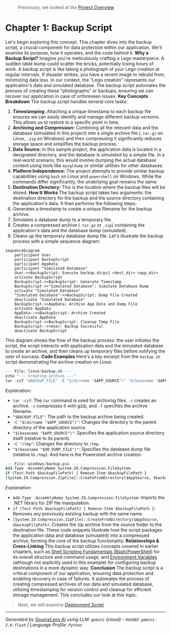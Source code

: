 > Previously, we looked at the [Project Overview](index.md).

# Chapter 1: Backup Script
Let's begin exploring this concept. This chapter dives into the backup script, a crucial component for data protection within our application. We'll examine its purpose, how it operates, and the code behind it.
**Why a Backup Script?**
Imagine you're meticulously crafting a Lego masterpiece. A sudden table bump could scatter the bricks, potentially losing hours of work. A backup script is like taking a photograph of your Lego creation at regular intervals. If disaster strikes, you have a recent image to rebuild from, minimizing data loss. In our context, the "Lego creation" represents our application's data and simulated database. The backup script automates the process of creating these "photographs" or backups, ensuring we can recover our application in case of unforeseen issues.
**Key Concepts Breakdown**
The backup script handles several core tasks:
1.  **Timestamping:** Attaching a unique timestamp to each backup file ensures we can easily identify and manage different backup versions. This allows us to restore to a specific point in time.
2.  **Archiving and Compression:**  Combining all the relevant data and the database (simulated in this project) into a single archive file (`.tar.gz` on Linux, `.zip` on Windows) and then compressing it significantly reduces storage space and simplifies the backup process.
3.  **Data Source:** In this sample project, the application data is located in a designated directory, and the database is *simulated* by a simple file. In a real-world scenario, this would involve dumping the actual database content using tools like `mysqldump` or similar utilities for other databases.
4.  **Platform Independence:** The project attempts to provide similar backup capabilities using `bash` on Linux and `powershell` on Windows. While the commands differ significantly, the underlying goal remains the same.
5.  **Destination Directory:** This is the location where the backup files will be stored.
**How It Works**
The backup script takes two arguments: the destination directory for the backup and the source directory containing the application's data. It then performs the following steps:
1.  Generates a timestamp to create a unique filename for the backup archive.
2.  Simulates a database dump to a temporary file.
3.  Creates a compressed archive (`.tar.gz` or `.zip`) containing the application's data and the database dump (simulated).
4.  Cleans up the temporary database dump file.
Let's illustrate the backup process with a simple sequence diagram:
```mermaid
sequenceDiagram
    participant User
    participant BackupScript
    participant AppData
    participant "Simulated Database"
    User->>BackupScript: Execute backup.sh/ps1 <dest_dir> <app_dir>
    activate BackupScript
    BackupScript->>BackupScript: Generate Timestamp
    BackupScript->>"Simulated Database": Simulate Database Dump
    activate "Simulated Database"
    "Simulated Database"->>BackupScript: Dump File Created
    deactivate "Simulated Database"
    BackupScript->>AppData: Archive App Data and Dump File
    activate AppData
    AppData-->>BackupScript: Archive Created
    deactivate AppData
    BackupScript->>BackupScript: Cleanup Temp File
    BackupScript-->>User: Backup Successful
    deactivate BackupScript
```
This diagram shows the flow of the backup process: the user initiates the script, the script interacts with application data and the simulated database to create an archive, and then cleans up temporary files before notifying the user of success.
**Code Examples**
Here's a key excerpt from the `backup.sh` script demonstrating the archive creation on Linux:
```python
--- File: linux/backup.sh ---
echo "--- Creating archive ---"
tar -czf "$BACKUP_FILE" -C "$(dirname "$APP_SOURCE")" "$(basename "$APP_SOURCE")" -C "/tmp" "$(basename "$DB_DUMP_FILE")"
```
*Explanation:*
*   `tar -czf`:  The `tar` command is used for archiving files.  `-c` creates an archive, `-z` compresses it with gzip, and `-f` specifies the archive filename.
*   `"$BACKUP_FILE"`:  The path to the backup archive being created.
*   `-C "$(dirname "$APP_SOURCE")"`: Changes the directory to the parent directory of the application source.
*   `"$(basename "$APP_SOURCE")"`:  Specifies the application source directory itself (relative to its parent).
*   `-C "/tmp"`: Changes the directory to `/tmp`.
*   `"$(basename "$DB_DUMP_FILE")"`: Specifies the database dump file (relative to `/tmp`).
And here is the Powershell archive creation:
```python
--- File: windows/backup.ps1 ---
Add-Type -AssemblyName System.IO.Compression.FileSystem
if (Test-Path $backupFilePath) { Remove-Item $backupFilePath }
[System.IO.Compression.ZipFile]::CreateFromDirectory($AppSource, $backupFilePath)
```
*Explanation:*
*   `Add-Type -AssemblyName System.IO.Compression.FileSystem`: Imports the .NET library for ZIP file manipulation.
*   `if (Test-Path $backupFilePath) { Remove-Item $backupFilePath }`: Removes any previously existing backup with the same name.
*   `[System.IO.Compression.ZipFile]::CreateFromDirectory($AppSource, $backupFilePath)`: Creates the zip archive from the source folder to the destination file.
These code snippets illustrate how the script packages the application data and database (simulated) into a compressed archive, forming the core of the backup functionality.
**Relationships & Cross-Linking**
This backup script utilizes concepts covered in earlier chapters, such as [Shell Scripting Fundamentals (Bash/PowerShell)](01_shell-scripting-fundamentals-bash-powershell.md) for its overall structure and command usage, and [Environment Variables](02_environment-variables.md) (although not explicitly used in this example) for configuring backup destinations in a more dynamic way.
**Conclusion**
The backup script is a critical component of our application, ensuring data protection and enabling recovery in case of failures. It automates the process of creating compressed archives of our data and simulated database, utilizing timestamping for version control and cleanup for efficient storage management. This concludes our look at this topic.

> Next, we will examine [Deployment Script](02_deployment-script.md).


---

*Generated by [SourceLens AI](https://github.com/openXFlow/sourceLensAI) using LLM: `gemini` (cloud) - model: `gemini-2.0-flash` | Language Profile: `Python`*